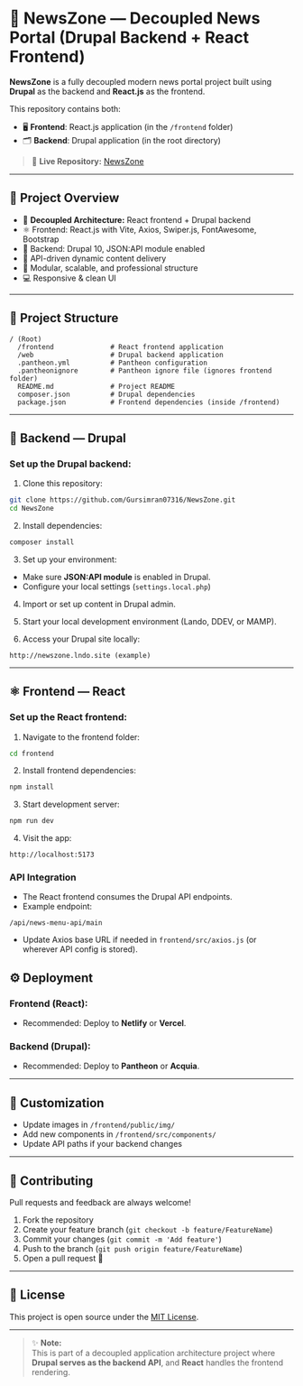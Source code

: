 # 📰 NewsZone — Decoupled News Portal (Drupal Backend + React Frontend)

**NewsZone** is a fully decoupled modern news portal project built using **Drupal** as the backend and **React.js** as the frontend.

This repository contains both:
- 🖥️ **Frontend**: React.js application (in the `/frontend` folder)
- 🗂️ **Backend**: Drupal application (in the root directory)

> 🔗 **Live Repository:** [NewsZone](https://github.com/Gursimran07316/NewsZone)

---

## 🚀 Project Overview

- 🧩 **Decoupled Architecture:** React frontend + Drupal backend
- ⚛️ Frontend: React.js with Vite, Axios, Swiper.js, FontAwesome, Bootstrap
- 🧩 Backend: Drupal 10, JSON:API module enabled
- 📡 API-driven dynamic content delivery
- 🎯 Modular, scalable, and professional structure
- 💻 Responsive & clean UI

---

## 📂 Project Structure

```
/ (Root)
  /frontend              # React frontend application
  /web                   # Drupal backend application
  .pantheon.yml          # Pantheon configuration
  .pantheonignore        # Pantheon ignore file (ignores frontend folder)
  README.md              # Project README
  composer.json          # Drupal dependencies
  package.json           # Frontend dependencies (inside /frontend)
```

---

## 🧩 Backend — Drupal

### Set up the Drupal backend:

1. Clone this repository:
```bash
git clone https://github.com/Gursimran07316/NewsZone.git
cd NewsZone
```

2. Install dependencies:
```bash
composer install
```

3. Set up your environment:
- Make sure **JSON:API module** is enabled in Drupal.
- Configure your local settings (`settings.local.php`)

4. Import or set up content in Drupal admin.

5. Start your local development environment (Lando, DDEV, or MAMP).

6. Access your Drupal site locally:
```
http://newszone.lndo.site (example)
```

---

## ⚛️ Frontend — React

### Set up the React frontend:

1. Navigate to the frontend folder:
```bash
cd frontend
```

2. Install frontend dependencies:
```bash
npm install
```

3. Start development server:
```bash
npm run dev
```

4. Visit the app:
```
http://localhost:5173
```

### API Integration

- The React frontend consumes the Drupal API endpoints.
- Example endpoint:
```
/api/news-menu-api/main
```
- Update Axios base URL if needed in `frontend/src/axios.js` (or wherever API config is stored).


## ⚙️ Deployment

### Frontend (React):
- Recommended: Deploy to **Netlify** or **Vercel**.


### Backend (Drupal):
- Recommended: Deploy to **Pantheon** or **Acquia**.


---

## 📝 Customization

- Update images in `/frontend/public/img/`
- Add new components in `/frontend/src/components/`
- Update API paths if your backend changes

---

## 🤝 Contributing

Pull requests and feedback are always welcome!

1. Fork the repository
2. Create your feature branch (`git checkout -b feature/FeatureName`)
3. Commit your changes (`git commit -m 'Add feature'`)
4. Push to the branch (`git push origin feature/FeatureName`)
5. Open a pull request 🚀

---

## 📄 License

This project is open source under the [MIT License](LICENSE).

---



> ✨ **Note:**  
> This is part of a decoupled application architecture project where **Drupal serves as the backend API**, and **React** handles the frontend rendering.

